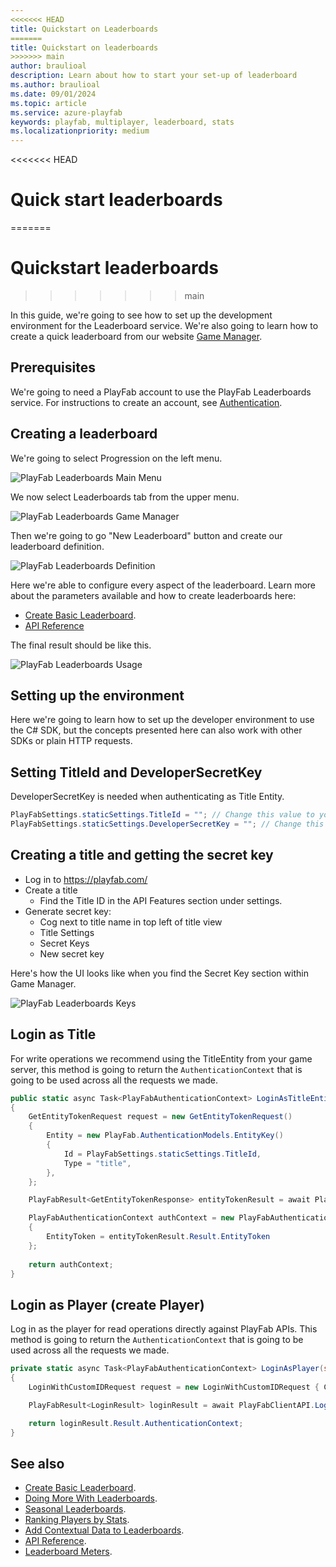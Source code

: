 ```yaml
---
<<<<<<< HEAD
title: Quickstart on Leaderboards
=======
title: Quickstart on leaderboards
>>>>>>> main
author: braulioal
description: Learn about how to start your set-up of leaderboard
ms.author: braulioal
ms.date: 09/01/2024
ms.topic: article
ms.service: azure-playfab
keywords: playfab, multiplayer, leaderboard, stats
ms.localizationpriority: medium
---
```


<<<<<<< HEAD
# Quick start leaderboards
=======
# Quickstart leaderboards
>>>>>>> main

In this guide, we're going to see how to set up the development environment for the Leaderboard service. We're also going
to learn how to create a quick leaderboard from our website [Game Manager](https://developer.playfab.com/en-US/login).

## Prerequisites

We're going to need a PlayFab account to use the PlayFab Leaderboards service. For instructions to create an account, 
see [Authentication](../../authentication/authentication/index.md).

## Creating a leaderboard

We're going to select Progression on the left menu.

![PlayFab Leaderboards Main Menu](media/game-manager-main-menu.png)

We now select Leaderboards tab from the upper menu.

![PlayFab Leaderboards Game Manager](media/leaderboards-game-manager.png)

Then we're going to go "New Leaderboard" button and create our leaderboard definition.

![PlayFab Leaderboards Definition](media/leaderboard-definition.png)

Here we're able to configure every aspect of the leaderboard. Learn more about the parameters available and 
how to create leaderboards here:
- [Create Basic Leaderboard](create-basic-leaderboard.md).
- [API Reference](api-reference.md)

The final result should be like this.

![PlayFab Leaderboards Usage](media/leaderboard-menu.png)

## Setting up the environment

Here we're going to learn how to set up the developer environment to use the C# SDK, but the concepts
presented here can also work with other SDKs or plain HTTP requests.

## Setting TitleId and DeveloperSecretKey

DeveloperSecretKey is needed when authenticating as Title Entity. 

``` C#
PlayFabSettings.staticSettings.TitleId = ""; // Change this value to your own titleId from PlayFab Game Manager
PlayFabSettings.staticSettings.DeveloperSecretKey = ""; // Change this to your title's secret key from Game Manager
```

## Creating a title and getting the secret key

- Log in to https://playfab.com/
- Create a title
    - Find the Title ID in the API Features section under settings.   
- Generate secret key:
  - Cog next to title name in top left of title view
  - Title Settings
  - Secret Keys
  - New secret key

Here's how the UI looks like when you find the Secret Key section within Game Manager.

![PlayFab Leaderboards Keys](media/secret-keys.png)

## Login as Title

For write operations we recommend using the TitleEntity from your game server, this method is going to return the `AuthenticationContext` that is
going to be used across all the requests we made.

``` C#
public static async Task<PlayFabAuthenticationContext> LoginAsTitleEntity()
{
    GetEntityTokenRequest request = new GetEntityTokenRequest()
    {
        Entity = new PlayFab.AuthenticationModels.EntityKey()
        {
            Id = PlayFabSettings.staticSettings.TitleId,
            Type = "title",
        },                
    };

    PlayFabResult<GetEntityTokenResponse> entityTokenResult = await PlayFabAuthenticationAPI.GetEntityTokenAsync(request);

    PlayFabAuthenticationContext authContext = new PlayFabAuthenticationContext
    {
        EntityToken = entityTokenResult.Result.EntityToken
    };
    
    return authContext;
}
```

## Login as Player (create Player)

Log in as the player for read operations directly against PlayFab APIs. This method is going to return the `AuthenticationContext` that is
going to be used across all the requests we made.

``` C#
private static async Task<PlayFabAuthenticationContext> LoginAsPlayer(string customId = "GettingStartedGuide")
{
    LoginWithCustomIDRequest request = new LoginWithCustomIDRequest { CustomId = customId, CreateAccount = true };

    PlayFabResult<LoginResult> loginResult = await PlayFabClientAPI.LoginWithCustomIDAsync(request);

    return loginResult.Result.AuthenticationContext;
}

```


## See also

- [Create Basic Leaderboard](create-basic-leaderboard.md).
- [Doing More With Leaderboards](doing-more-with-leaderboards.md).
- [Seasonal Leaderboards](seasonal-leaderboards.md).
- [Ranking Players by Stats](leaderboards-linked-to-stats.md).
- [Add Contextual Data to Leaderboards](metadata-leaderboards.md).
- [API Reference](api-reference.md).
- [Leaderboard Meters](../../pricing/meters/leaderboard-meters.md).